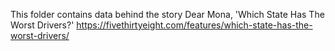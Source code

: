 This folder contains data behind the story Dear Mona, 'Which State Has The Worst Drivers?' https://fivethirtyeight.com/features/which-state-has-the-worst-drivers/
